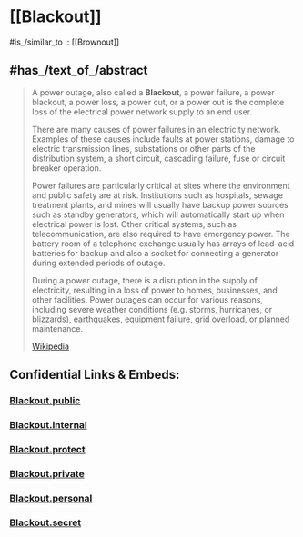 
# [[Blackout]] 

#is_/similar_to :: [[Brownout]] 

## #has_/text_of_/abstract 

> A power outage, also called a **Blackout**, a power failure, a power blackout, a power loss, a power cut, or a power out is the complete loss of the electrical power network supply to an end user.
>
> There are many causes of power failures in an electricity network. Examples of these causes include faults at power stations, damage to electric transmission lines, substations or other parts of the distribution system, a short circuit, cascading failure, fuse or circuit breaker operation.
>
> Power failures are particularly critical at sites where the environment and public safety are at risk. Institutions such as hospitals, sewage treatment plants, and mines will usually have backup power sources such as standby generators, which will automatically start up when electrical power is lost. Other critical systems, such as telecommunication, are also required to have emergency power. The battery room of a telephone exchange usually has arrays of lead–acid batteries for backup and also a socket for connecting a generator during extended periods of outage.
>
> During a power outage, there is a disruption in the supply of electricity, resulting in a loss of power to homes, businesses, and other facilities. Power outages can occur for various reasons, including severe weather conditions (e.g. storms, hurricanes, or blizzards), earthquakes, equipment failure, grid overload, or planned maintenance.
>
> [Wikipedia](https://en.wikipedia.org/wiki/Power%20outage) 







## Confidential Links & Embeds: 

### [Blackout.public](/_public\Technology\Energy-Technology/Blackout.public.md) 

### [Blackout.internal](/_internal\Technology\Energy-Technology/Blackout.internal.md) 

### [Blackout.protect](/_protect\Technology\Energy-Technology/Blackout.protect.md) 

### [Blackout.private](/_private\Technology\Energy-Technology/Blackout.private.md) 

### [Blackout.personal](/_personal\Technology\Energy-Technology/Blackout.personal.md) 

### [Blackout.secret](/_secret\Technology\Energy-Technology/Blackout.secret.md)

